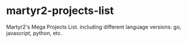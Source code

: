 martyr2-projects-list
=====================

Martyr2's Mega Projects List. including different language versions: go, javascript, python, etc.
